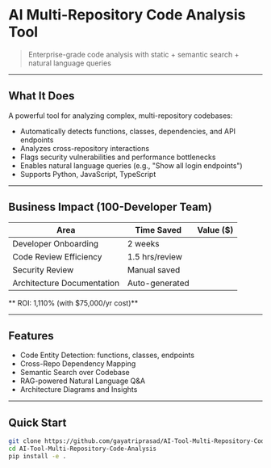 # AI Multi-Repository Code Analysis Tool

> Enterprise-grade code analysis with static + semantic search + natural language queries

---

##  What It Does

A powerful tool for analyzing complex, multi-repository codebases:
-  Automatically detects functions, classes, dependencies, and API endpoints
-  Analyzes cross-repository interactions
-  Flags security vulnerabilities and performance bottlenecks
-  Enables natural language queries (e.g., "Show all login endpoints")
-  Supports Python, JavaScript, TypeScript

---

##  Business Impact (100-Developer Team)

| Area                     | Time Saved     | Value ($)         |
|--------------------------|----------------|--------------------|
| Developer Onboarding     | 2 weeks        |       |
| Code Review Efficiency   | 1.5 hrs/review |       |
| Security Review          | Manual saved   |       |
| Architecture Documentation | Auto-generated |      |

** ROI: 1,110% (with $75,000/yr cost)**

---

##  Features

- Code Entity Detection: functions, classes, endpoints
- Cross-Repo Dependency Mapping
- Semantic Search over Codebase
- RAG-powered Natural Language Q&A
- Architecture Diagrams and Insights

---

##  Quick Start

```bash
git clone https://github.com/gayatriprasad/AI-Tool-Multi-Repository-Code-Analysis.git
cd AI-Tool-Multi-Repository-Code-Analysis
pip install -e .
